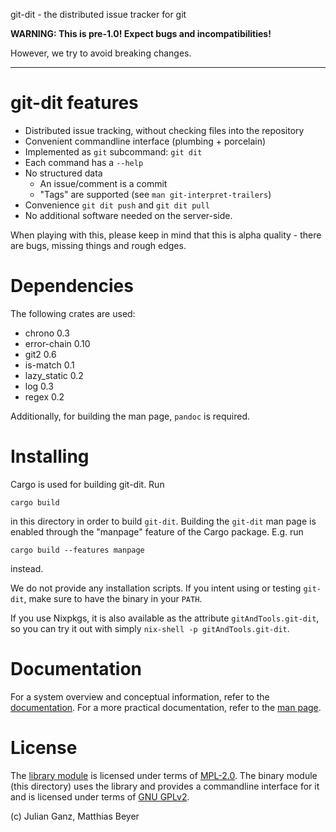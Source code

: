 git-dit - the distributed issue tracker for git

**WARNING: This is pre-1.0! Expect bugs and incompatibilities!**

However, we try to avoid breaking changes.

---

# git-dit features

* Distributed issue tracking, without checking files into the repository
* Convenient commandline interface (plumbing + porcelain)
* Implemented as `git` subcommand: `git dit`
* Each command has a `--help`
* No structured data 
  * An issue/comment is a commit
  * "Tags" are supported (see `man git-interpret-trailers`)
* Convenience `git dit push` and `git dit pull`
* No additional software needed on the server-side.

When playing with this, please keep in mind that this is alpha quality - there
are bugs, missing things and rough edges.

# Dependencies

The following crates are used:
* chrono 0.3
* error-chain 0.10
* git2 0.6
* is-match 0.1
* lazy_static 0.2
* log 0.3
* regex 0.2

Additionally, for building the man page, `pandoc` is required.

# Installing

Cargo is used for building git-dit. Run

    cargo build

in this directory in order to build `git-dit`. Building the `git-dit` man page
is enabled through the "manpage" feature of the Cargo package. E.g. run

    cargo build --features manpage

instead.

We do not provide any installation scripts. If you intent using or testing
`git-dit`, make sure to have the binary in your `PATH`.

If you use Nixpkgs, it is also available as the attribute `gitAndTools.git-dit`, so you can try it out with simply `nix-shell -p gitAndTools.git-dit`.

# Documentation

For a system overview and conceptual information, refer to the
[documentation](doc/README.md). For a more practical documentation, refer to the
[man page](git-dit.1.md).

# License

The [library module](./lib) is licensed under terms of [MPL-2.0](./lib/LICENSE).
The binary module (this directory) uses the library and provides a commandline
interface for it and is licensed under terms of [GNU GPLv2](./LICENSE).

(c) Julian Ganz, Matthias Beyer
